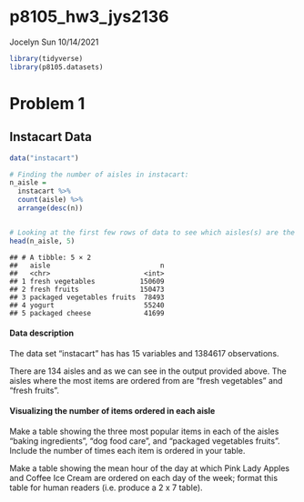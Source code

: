 p8105\_hw3\_jys2136
================
Jocelyn Sun
10/14/2021

``` r
library(tidyverse)
library(p8105.datasets)
```

# Problem 1

## Instacart Data

``` r
data("instacart")

# Finding the number of aisles in instacart:
n_aisle = 
  instacart %>%
  count(aisle) %>%
  arrange(desc(n))


# Looking at the first few rows of data to see which aisles(s) are the most items ordered from:
head(n_aisle, 5)
```

    ## # A tibble: 5 × 2
    ##   aisle                           n
    ##   <chr>                       <int>
    ## 1 fresh vegetables           150609
    ## 2 fresh fruits               150473
    ## 3 packaged vegetables fruits  78493
    ## 4 yogurt                      55240
    ## 5 packaged cheese             41699

#### Data description

The data set “instacart” has has 15 variables and 1384617 observations.

There are 134 aisles and as we can see in the output provided above. The
aisles where the most items are ordered from are “fresh vegetables” and
“fresh fruits”.

#### Visualizing the number of items ordered in each aisle

Make a table showing the three most popular items in each of the aisles
“baking ingredients”, “dog food care”, and “packaged vegetables fruits”.
Include the number of times each item is ordered in your table.

Make a table showing the mean hour of the day at which Pink Lady Apples
and Coffee Ice Cream are ordered on each day of the week; format this
table for human readers (i.e. produce a 2 x 7 table).
